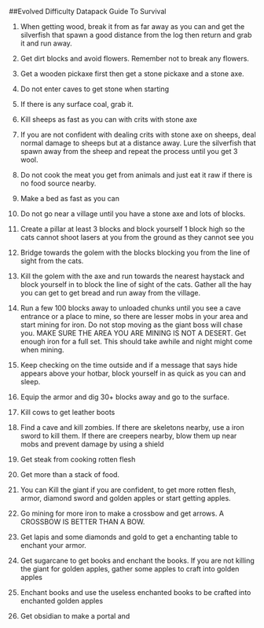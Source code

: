 ##Evolved Difficulty Datapack Guide To Survival

1) When getting wood, break it from as far away as you can and get the silverfish that spawn a good distance from the log then return and grab it and run away.

2) Get dirt blocks and avoid flowers. Remember not to break any flowers.

3) Get a wooden pickaxe first then get a stone pickaxe and a stone axe. 

4) Do not enter caves to get stone when starting

5) If there is any surface coal, grab it.

6) Kill sheeps as fast as you can with crits with stone axe

7) If you are not confident with dealing crits with stone axe on sheeps, deal normal damage to sheeps but at a distance away. Lure the silverfish that spawn away from the sheep and repeat the process until you get 3 wool.

8) Do not cook the meat you get from animals and just eat it raw if there is no food source nearby.

9) Make a bed as fast as you can

10) Do not go near a village until you have a stone axe and lots of blocks.

11) Create a pillar at least 3 blocks and block yourself 1 block high so the cats cannot shoot lasers at you from the ground as they cannot see you

12) Bridge towards the golem with the blocks blocking you from the line of sight from the cats.

13) Kill the golem with the axe and run towards the nearest haystack and block yourself in to block the line of sight of the cats. Gather all the hay you can get to get bread and run away from the village.

14) Run a few 100 blocks away to unloaded chunks until you see a cave entrance or a place to mine, so there are lesser mobs in your area and start mining for iron. Do not stop moving as the giant boss will chase you. MAKE SURE THE AREA YOU ARE MINING IS NOT A DESERT. Get enough iron for a full set. This should take awhile and night might come when mining.

15) Keep checking on the time outside and if a message that says hide appears above your hotbar, block yourself in as quick as you can and sleep.

16) Equip the armor and dig 30+ blocks away and go to the surface. 

17) Kill cows to get leather boots

18) Find a cave and kill zombies. If there are skeletons nearby, use a iron sword to kill them. If there are creepers nearby, blow them up near mobs and prevent damage by using a shield

19) Get steak from cooking rotten flesh

20) Get more than a stack of food.

21) You can Kill the giant if you are confident, to get more rotten flesh, armor, diamond sword and golden apples or start getting apples.

22) Go mining for more iron to make a crossbow and get arrows. A CROSSBOW IS BETTER THAN A BOW.

23) Get lapis and some diamonds and gold to get a enchanting table to enchant your armor.

24) Get sugarcane to get books and enchant the books. If you are not killing the giant for golden apples, gather some apples to craft into golden apples

25) Enchant books and use the useless enchanted books to be crafted into enchanted golden apples

26) Get obsidian to make a portal and
